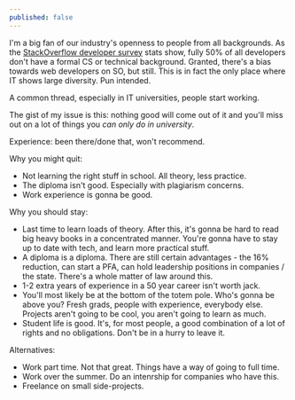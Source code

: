 ```yaml
---
published: false
---
```

I'm a big fan of our industry's openness to people from all backgrounds. As the [StackOverflow developer survey](bla) stats show, fully 50% of all developers don't have a formal CS or technical background. Granted, there's a bias towards web developers on SO, but still. This is in fact the only place where IT shows large diversity. Pun intended.

A common thread, especially in IT universities, people start working.

The gist of my issue is this: nothing good will come out of it and you'll miss out on a lot of things you _can only do in university_.

Experience: been there/done that, won't recommend.

Why you might quit:

- Not learning the right stuff in school. All theory, less practice.
- The diploma isn't good. Especially with plagiarism concerns.
- Work experience is gonna be good.

Why you should stay:

- Last time to learn loads of theory. After this, it's gonna be hard to read big heavy books in a concentrated manner. You're gonna have to stay up to date with tech, and learn more practical stuff.
- A diploma is a diploma. There are still certain advantages - the 16% reduction, can start a PFA, can hold leadership positions in companies / the state. There's a whole matter of law around this.
- 1-2 extra years of experience in a 50 year career isn't worth jack.
- You'll most likely be at the bottom of the totem pole. Who's gonna be above you? Fresh grads, people with experience, everybody else. Projects aren't going to be cool, you aren't going to learn as much.
- Student life is good. It's, for most people, a good combination of a lot of rights and no obligations. Don't be in a hurry to leave it.

Alternatives:
- Work part time. Not that great. Things have a way of going to full time.
- Work over the summer. Do an intenrship for companies who have this.
- Freelance on small side-projects.
